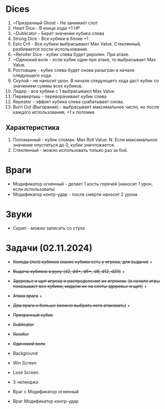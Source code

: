 # Dices

1. ~Призрачный Ghost - Не занимает слот
2. Heart Dice - В конце хода +1 HP
3. ~Dublicator - Берет значение кубика слева
4. Strong Dice - Все кубики в блоке +1
5. Epic Crit - Все кубики выбрасывают Max Value. Стеклянный, разбивается после использования.
6. ~Reroller Dice - кубик слева будет реролен. При атаке.
7. ~Одинокий волк - если кубик один при атаке, то выбрасывает Max Value.
8. Ростовщик - кубик слева будет снова разыгран в начале следующего хода.
9. Скупой - не наносит урон. В начале следующего хода даст кубик со значением суммы всех кубиков.
10. Лидер - все кубики с 1 выбрасывают Max Value
11. Перевертыш - переворачивает кубик слева
12. Repeater - эффект кубика слева срабатывает снова.
13. Burn Out (Выгорание) - выбрасывает максимальное число, но после каждого использования, +1 к поломке 

## Характеристика
1. Поломанный - кубик сломан. Max Roll Value: N. Если максимальное значение опуститься до 0, кубик уничтожается.
2. Стеклянный - можно использовать только раз за бой.

# Враги
- Модификатор огненный - делает 1 кость горячей (наносит 1 урон, если использовать)
- Модификатор контр-удар - после смерти наносит 2 урона


# Звуки
- Скрип - можно записать со стула

# Задачи (02.11.2024)
- ~~Колода (лол) кубиков (какие кубики есть у игрока, для выдачи)~~ +
- ~~Выдача кубиков в руку (d2, d4+, d6+, d8, d12, d20)~~ +
- ~~Здоровье и щит игрока и распределение их игроком. (в начале игры показывает все кубики, кидаем их на слоты здоровье и щит)~~ +
- ~~Атака врага~~ +
- ~~Два врага и больше (можно выбрать кого атаковать)~~ +
- ~~Призрачный кубик~~
- ~~Dublicator~~
- ~~Reroller~~
- ~~Одинокий волк~~

- Background
- Win Screen
- Lose Screen
- 3 челенджа
- Враг с Модификатор огненный
- Враг Модификатор контр-удар